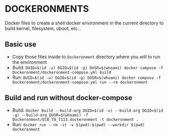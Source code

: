 # DOCKERONMENTS

Docker files to create a shell docker environment in the current directory to build kernel, filesystem, uboot, etc... 

## Basic use

- Copy those files inside to `Dockeronment` directory where you will to run the environment 
- Build: `DUID=$(id -u) DGID=$(id -g) DUSR=$(whoami) docker compose -f Dockeronment/dockeronment-compose.yml build`
- Run: `DUID=$(id -u) DGID=$(id -g) DUSR=$(whoami) docker compose -f Dockeronment/dockeronment-compose.yml run --rm dockeronment`


## Build and run without docker-compose

- Build: `docker build --build-arg DUID=$(id -u) --build-arg DGID=$(id -g) --build-arg DUSR=$(whoami) -f Dockeronment/ECB_T8_T113.dockeronment -t dockeronment .`
- Run: `docker run --rm -it -v $(pwd):$(pwd) --workdir $(pwd) dockeronment`


